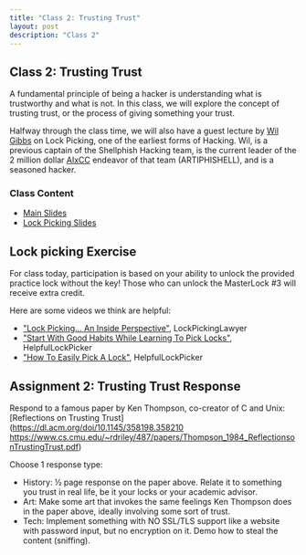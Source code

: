 ```yaml
---
title: "Class 2: Trusting Trust"
layout: post
description: "Class 2"
---
```


## Class 2: Trusting Trust
A fundamental principle of being a hacker is understanding what is trustworthy and what is not. 
In this class, we will explore the concept of trusting trust, or the process of giving something your trust.

Halfway through the class time, we will also have a guest lecture by [Wil Gibbs](https://wilgibbs.com/) on Lock Picking, one of the earliest forms of Hacking. 
Wil, is a previous captain of the Shellphish Hacking team, is the current leader of the 2 million dollar [AIxCC](https://aicyberchallenge.com/) endeavor of that team (ARTIPHISHELL), and is a seasoned hacker. 

### Class Content
- [Main Slides](https://docs.google.com/presentation/d/1_sObP_NUjz3uNKnFW1VHNdvsx95vzerXZdIOCVO-jZA/edit?usp=sharing)
- [Lock Picking Slides](https://docs.google.com/presentation/d/1xe8Zx5bH4IThKO_8cyyv9IdzFw_bGs8hsmkdQ-s7I_k/edit?usp=sharing)

## Lock picking Exercise 
For class today, participation is based on your ability to unlock the provided practice lock without the key!
Those who can unlock the MasterLock #3 will receive extra credit. 

Here are some videos we think are helpful:
- ["Lock Picking... An Inside Perspective"](https://www.youtube.com/watch?v=T_sy3dLwHkc), LockPickingLawyer
- ["Start With Good Habits While Learning To Pick Locks"](https://www.youtube.com/watch?v=zkp4b-ryr2c), HelpfulLockPicker
- ["How To Easily Pick A Lock"](https://www.youtube.com/watch?v=HBSTWr_LgaY), HelpfulLockPicker

## Assignment 2: Trusting Trust Response
Respond to a famous paper by Ken Thompson, co-creator of C and Unix: 
[Reflections on Trusting Trust](https://dl.acm.org/doi/10.1145/358198.358210 https://www.cs.cmu.edu/~rdriley/487/papers/Thompson_1984_ReflectionsonTrustingTrust.pdf)

Choose 1 response type:
- History: ½ page response on the paper above. Relate it to something you trust in real life, be it your locks or your academic advisor.
- Art: Make some art that invokes the same feelings Ken Thompson does in the paper above, ideally involving some sort of trust. 
- Tech: Implement something with NO SSL/TLS support like a website with password input, but no encryption on it. Demo how to steal the content (sniffing). 
